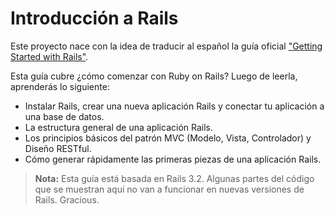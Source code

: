 Introducción a Rails
====================

Este proyecto nace con la idea de traducir al español la guía oficial
["Getting Started with Rails"](http://guides.rubyonrails.org/getting_started.html).

Esta guía cubre ¿cómo comenzar con Ruby on Rails? Luego de leerla, aprenderás
lo siguiente:

* Instalar Rails, crear una nueva aplicación Rails y conectar tu aplicación a
  una base de datos.
* La estructura general de una aplicación Rails.
* Los principios básicos del patrón MVC (Modelo, Vista, Controlador) y
  Diseño RESTful.
* Cómo generar rápidamente las primeras piezas de una aplicación Rails.

> **Nota:** Esta guía está basada en Rails 3.2. Algunas partes del código que
se muestran aquí no van a funcionar en nuevas versiones de Rails.
Gracious.
